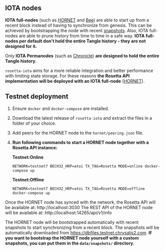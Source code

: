 ## IOTA nodes

**IOTA full-nodes** (such as [HORNET](https://github.com/gohornet/hornet.git) and [Bee](https://github.com/iotaledger/bee.git)) are able to start up from a recent block instead of having to synchronize from genesis. This can be achieved by bootstrapping the node with recent [snapshots](https://github.com/luca-moser/protocol-rfcs/blob/local-snapshot-file-format/text/0000-local-snapshot-file-format/0000-local-snapshot-file-format.md). 
Also, IOTA full-nodes are able to prune history from time to time in a safe way.
**IOTA full-nodes per default don't hold the entire Tangle history - they are not designed for it.**

Only **IOTA Permanodes** (such as [Chronicle](https://github.com/iotaledger/chronicle.rs/tree/main/chronicle-node)) **are designed to hold the entire Tangle history.**

`rosetta-iota` aims for a more reliable integration and better performance with limiting state storage. For these reasons **the Rosetta API implementation will be deployed with an IOTA full-node** ([HORNET](https://github.com/gohornet/hornet.git)).

## Testnet deployment

1) Ensure `docker` and `docker-compose` are installed.
2) Download the latest release of `rosetta-iota` and extract the files in a folder of your choice.
3) Add peers for the HORNET node to the `hornet/peering.json` file.
4) **Run following commands to start a HORNET node together with a Rosetta API instance:**

    **Testnet:Online**
    ```
    NETWORK=testnet7 BECH32_HRP=atoi TX_TAG=Rosetta MODE=online docker-compose up
    ```

    **Testnet:Offline**
    ```
    NETWORK=testnet7 BECH32_HRP=atoi TX_TAG=Rosetta MODE=offline docker-compose up
    ```
Once the HORNET node has synced with the network, the Rosetta API will be available at: http://localhost:3030
The REST API of the HORNET node will be available at: http://localhost:14265/api/v1/info

The HORNET node will be bootstrapped automatically with recent snapshots to start synchronizing from a recent block. The snapshots will be automatically downloaded from https://dbfiles.testnet.chrysalis2.com. **If you want to bootstrap the HORNET node yourself with a custom snapshots, you can put them in the `data/snapshots/` directory.**

